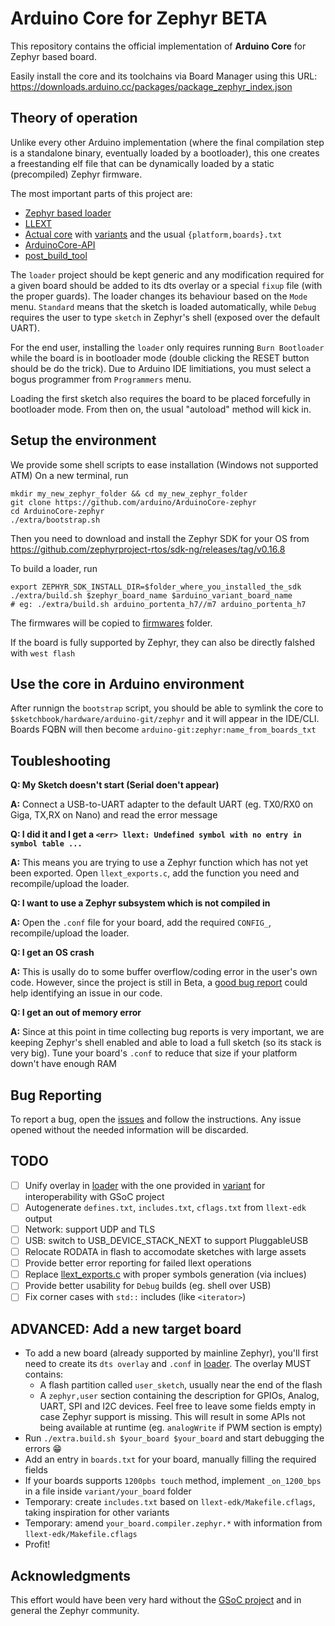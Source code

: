 # Arduino Core for Zephyr BETA

This repository contains the official implementation of **Arduino Core** for Zephyr based board.

Easily install the core and its toolchains via Board Manager using this URL: https://downloads.arduino.cc/packages/package_zephyr_index.json 

## Theory of operation

Unlike every other Arduino implementation (where the final compilation step is a standalone binary, eventually loaded by a bootloader), this one creates a freestanding elf file that can be dynamically loaded by a static (precompiled) Zephyr firmware.

The most important parts of this project are:

* [Zephyr based loader](/loader)
* [LLEXT](https://docs.zephyrproject.org/latest/services/llext/index.html)
* [Actual core](/cores/arduino) with [variants](/variants) and the usual `{platform,boards}.txt`
* [ArduinoCore-API](https://github.com/arduino/ArduinoCore-API)
* [post_build_tool](/extra/post_build_tool)

The `loader` project should be kept generic and any modification required for a given board should be added to its dts overlay or a special `fixup` file (with the proper guards).
The loader changes its behaviour based on the `Mode` menu.
`Standard` means that the sketch is loaded automatically, while `Debug` requires the user to type `sketch` in Zephyr's shell (exposed over the default UART).

For the end user, installing the `loader` only requires running `Burn Bootloader` while the board is in bootloader mode (double clicking the RESET button should be do the trick). Due to Arduino IDE limitiations, you must select a bogus programmer from `Programmers` menu.

Loading the first sketch also requires the board to be placed forcefully in bootloader mode. From then on, the usual "autoload" method will kick in.

## Setup the environment

We provide some shell scripts to ease installation (Windows not supported ATM)
On a new terminal, run
```
mkdir my_new_zephyr_folder && cd my_new_zephyr_folder
git clone https://github.com/arduino/ArduinoCore-zephyr
cd ArduinoCore-zephyr
./extra/bootstrap.sh
```

Then you need to download and install the Zephyr SDK for your OS from https://github.com/zephyrproject-rtos/sdk-ng/releases/tag/v0.16.8

To build a loader, run
```
export ZEPHYR_SDK_INSTALL_DIR=$folder_where_you_installed_the_sdk
./extra/build.sh $zephyr_board_name $arduino_variant_board_name
# eg: ./extra/build.sh arduino_portenta_h7//m7 arduino_portenta_h7
```
The firmwares will be copied to [firmwares](/firmwares) folder.

If the board is fully supported by Zephyr, they can also be directly falshed with `west flash` 

## Use the core in Arduino environment

After runnign the `bootstrap` script, you should be able to symlink the core to `$sketchbook/hardware/arduino-git/zephyr` and it will appear in the IDE/CLI. Boards FQBN will then become `arduino-git:zephyr:name_from_boards_txt`

## Toubleshooting

**Q: My Sketch doesn't start (Serial doen't appear)**

**A:** Connect a USB-to-UART adapter to the default UART (eg. TX0/RX0 on Giga, TX,RX on Nano) and read the error message

**Q: I did it and I get a `<err> llext: Undefined symbol with no entry in symbol table ...`**

**A:** This means you are trying to use a Zephyr function which has not yet been exported. Open `llext_exports.c`, add the function you need and recompile/upload the loader.

**Q: I want to use a Zephyr subsystem which is not compiled in**

**A:** Open the `.conf` file for your board, add the required `CONFIG_`, recompile/upload the loader.

**Q: I get an OS crash**

**A:** This is usally do to some buffer overflow/coding error in the user's own code. However, since the project is still in Beta, a [good bug report](#bug-reporting) could help identifying an issue in our code.

**Q: I get an out of memory error**

**A:** Since at this point in time collecting bug reports is very important, we are keeping Zephyr's shell enabled and able to load a full sketch (so its stack is very big). Tune your board's `.conf` to reduce that size if your platform down't have enough RAM

## Bug Reporting

To report a bug, open the [issues](/issues) and follow the instructions. Any issue opened without the needed information will be discarded.

## TODO

- [ ] Unify overlay in [loader](/loader/boards) with the one provided in [variant](/variant) for interoperability with GSoC project
- [ ] Autogenerate `defines.txt`, `includes.txt`, `cflags.txt` from `llext-edk` output
- [ ] Network: support UDP and TLS
- [ ] USB: switch to USB_DEVICE_STACK_NEXT to support PluggableUSB
- [ ] Relocate RODATA in flash to accomodate sketches with large assets
- [ ] Provide better error reporting for failed llext operations
- [ ] Replace [llext_exports.c](/loader/llext_exports.c) with proper symbols generation (via inclues)
- [ ] Provide better usability for `Debug` builds (eg. shell over USB)
- [ ] Fix corner cases with `std::` includes (like `<iterator>`)

## ADVANCED: Add a new target board

* To add a new board (already supported by mainline Zephyr), you'll first need to create its `dts overlay` and `.conf` in [loader](/loader/boards).
  The overlay MUST contains:
  * A flash partition called `user_sketch`, usually near the end of the flash
  * A `zephyr,user` section containing the description for GPIOs, Analog, UART, SPI and I2C devices. Feel free to leave some fields empty in case Zephyr support is missing. This will result in some APIs not being available at runtime (eg. `analogWrite` if PWM section is empty)
* Run `./extra.build.sh $your_board $your_board` and start debugging the errors :grin:
* Add an entry in `boards.txt` for your board, manually filling the required fields
* If your boards supports `1200pbs touch` method, implement `_on_1200_bps` in a file inside `variant/your_board` folder
* Temporary: create `includes.txt` based on `llext-edk/Makefile.cflags`, taking inspiration for other variants
* Temporary: amend `your_board.compiler.zephyr.*` with information from `llext-edk/Makefile.cflags`
* Profit!

## Acknowledgments

This effort would have been very hard without the [GSoC project](/README.gsoc.md) and in general the Zephyr community.